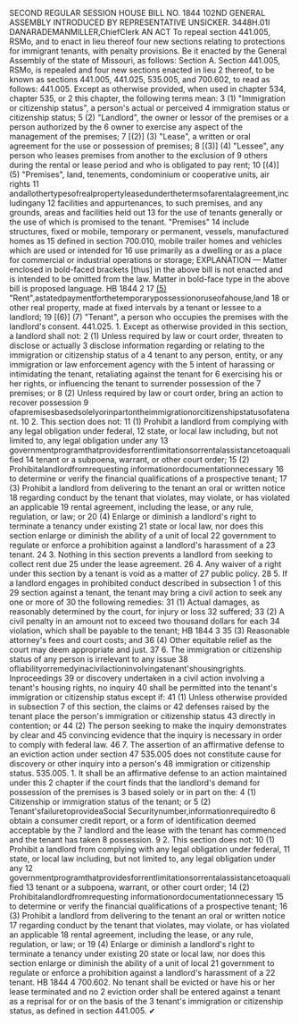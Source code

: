 SECOND REGULAR SESSION
HOUSE BILL NO. 1844
102ND GENERAL ASSEMBLY
INTRODUCED BY REPRESENTATIVE UNSICKER.
3448H.01I DANARADEMANMILLER,ChiefClerk
AN ACT
To repeal section 441.005, RSMo, and to enact in lieu thereof four new sections relating to
protections for immigrant tenants, with penalty provisions.
Be it enacted by the General Assembly of the state of Missouri, as follows:
Section A. Section 441.005, RSMo, is repealed and four new sections enacted in lieu
2 thereof, to be known as sections 441.005, 441.025, 535.005, and 700.602, to read as follows:
441.005. Except as otherwise provided, when used in chapter 534, chapter 535, or
2 this chapter, the following terms mean:
3 (1) "Immigration or citizenship status", a person's actual or perceived
4 immigration status or citizenship status;
5 (2) "Landlord", the owner or lessor of the premises or a person authorized by the
6 owner to exercise any aspect of the management of the premises;
7 [(2)] (3) "Lease", a written or oral agreement for the use or possession of premises;
8 [(3)] (4) "Lessee", any person who leases premises from another to the exclusion of
9 others during the rental or lease period and who is obligated to pay rent;
10 [(4)] (5) "Premises", land, tenements, condominium or cooperative units, air rights
11 andallothertypesofrealpropertyleasedunderthetermsofarentalagreement,includingany
12 facilities and appurtenances, to such premises, and any grounds, areas and facilities held out
13 for the use of tenants generally or the use of which is promised to the tenant. "Premises"
14 include structures, fixed or mobile, temporary or permanent, vessels, manufactured homes as
15 defined in section 700.010, mobile trailer homes and vehicles which are used or intended for
16 use primarily as a dwelling or as a place for commercial or industrial operations or storage;
EXPLANATION — Matter enclosed in bold-faced brackets [thus] in the above bill is not enacted and is
intended to be omitted from the law. Matter in bold-face type in the above bill is proposed language.
HB 1844 2
17 [(5)](6) "Rent",astatedpaymentforthetemporarypossessionoruseofahouse,land
18 or other real property, made at fixed intervals by a tenant or lessee to a landlord;
19 [(6)] (7) "Tenant", a person who occupies the premises with the landlord's consent.
441.025. 1. Except as otherwise provided in this section, a landlord shall not:
2 (1) Unless required by law or court order, threaten to disclose or actually
3 disclose information regarding or relating to the immigration or citizenship status of a
4 tenant to any person, entity, or any immigration or law enforcement agency with the
5 intent of harassing or intimidating the tenant, retaliating against the tenant for
6 exercising his or her rights, or influencing the tenant to surrender possession of the
7 premises; or
8 (2) Unless required by law or court order, bring an action to recover possession
9 ofapremisesbasedsolelyorinpartontheimmigrationorcitizenshipstatusofatenant.
10 2. This section does not:
11 (1) Prohibit a landlord from complying with any legal obligation under federal,
12 state, or local law including, but not limited to, any legal obligation under any
13 governmentprogramthatprovidesforrentlimitationsorrentalassistancetoaqualified
14 tenant or a subpoena, warrant, or other court order;
15 (2) Prohibitalandlordfromrequesting informationordocumentationnecessary
16 to determine or verify the financial qualifications of a prospective tenant;
17 (3) Prohibit a landlord from delivering to the tenant an oral or written notice
18 regarding conduct by the tenant that violates, may violate, or has violated an applicable
19 rental agreement, including the lease, or any rule, regulation, or law; or
20 (4) Enlarge or diminish a landlord's right to terminate a tenancy under existing
21 state or local law, nor does this section enlarge or diminish the ability of a unit of local
22 government to regulate or enforce a prohibition against a landlord's harassment of a
23 tenant.
24 3. Nothing in this section prevents a landlord from seeking to collect rent due
25 under the lease agreement.
26 4. Any waiver of a right under this section by a tenant is void as a matter of
27 public policy.
28 5. If a landlord engages in prohibited conduct described in subsection 1 of this
29 section against a tenant, the tenant may bring a civil action to seek any one or more of
30 the following remedies:
31 (1) Actual damages, as reasonably determined by the court, for injury or loss
32 suffered;
33 (2) A civil penalty in an amount not to exceed two thousand dollars for each
34 violation, which shall be payable to the tenant;
HB 1844 3
35 (3) Reasonable attorney's fees and court costs; and
36 (4) Other equitable relief as the court may deem appropriate and just.
37 6. The immigration or citizenship status of any person is irrelevant to any issue
38 ofliabilityorremedyinacivilactioninvolvingatenant'shousingrights. Inproceedings
39 or discovery undertaken in a civil action involving a tenant's housing rights, no inquiry
40 shall be permitted into the tenant's immigration or citizenship status except if:
41 (1) Unless otherwise provided in subsection 7 of this section, the claims or
42 defenses raised by the tenant place the person's immigration or citizenship status
43 directly in contention; or
44 (2) The person seeking to make the inquiry demonstrates by clear and
45 convincing evidence that the inquiry is necessary in order to comply with federal law.
46 7. The assertion of an affirmative defense to an eviction action under section
47 535.005 does not constitute cause for discovery or other inquiry into a person's
48 immigration or citizenship status.
535.005. 1. It shall be an affirmative defense to an action maintained under this
2 chapter if the court finds that the landlord's demand for possession of the premises is
3 based solely or in part on the:
4 (1) Citizenship or immigration status of the tenant; or
5 (2) Tenant'sfailuretoprovideaSocial Securitynumber,informationrequiredto
6 obtain a consumer credit report, or a form of identification deemed acceptable by the
7 landlord and the lease with the tenant has commenced and the tenant has taken
8 possession.
9 2. This section does not:
10 (1) Prohibit a landlord from complying with any legal obligation under federal,
11 state, or local law including, but not limited to, any legal obligation under any
12 governmentprogramthatprovidesforrentlimitationsorrentalassistancetoaqualified
13 tenant or a subpoena, warrant, or other court order;
14 (2) Prohibitalandlordfromrequesting informationordocumentationnecessary
15 to determine or verify the financial qualifications of a prospective tenant;
16 (3) Prohibit a landlord from delivering to the tenant an oral or written notice
17 regarding conduct by the tenant that violates, may violate, or has violated an applicable
18 rental agreement, including the lease, or any rule, regulation, or law; or
19 (4) Enlarge or diminish a landlord's right to terminate a tenancy under existing
20 state or local law, nor does this section enlarge or diminish the ability of a unit of local
21 government to regulate or enforce a prohibition against a landlord's harassment of a
22 tenant.
HB 1844 4
700.602. No tenant shall be evicted or have his or her lease terminated and no
2 eviction order shall be entered against a tenant as a reprisal for or on the basis of the
3 tenant's immigration or citizenship status, as defined in section 441.005.
✔